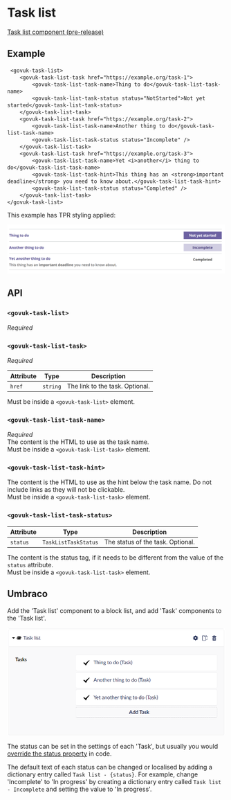 # Task list

[Task list component (pre-release)](https://deploy-preview-1994--govuk-design-system-preview.netlify.app/components/task-list/)

## Example

```razor
 <govuk-task-list>
    <govuk-task-list-task href="https://example.org/task-1">
        <govuk-task-list-task-name>Thing to do</govuk-task-list-task-name>
        <govuk-task-list-task-status status="NotStarted">Not yet started</govuk-task-list-task-status>
    </govuk-task-list-task>
    <govuk-task-list-task href="https://example.org/task-2">
        <govuk-task-list-task-name>Another thing to do</govuk-task-list-task-name>
        <govuk-task-list-task-status status="Incomplete" />
    </govuk-task-list-task>
    <govuk-task-list-task href="https://example.org/task-3">
        <govuk-task-list-task-name>Yet <i>another</i> thing to do</govuk-task-list-task-name>
        <govuk-task-list-task-hint>This thing has an <strong>important deadline</strong> you need to know about.</govuk-task-list-task-hint>
        <govuk-task-list-task-status status="Completed" />
    </govuk-task-list-task>
</govuk-task-list>
```

This example has TPR styling applied:

![Task list](../images/task-list.png)

## API

### `<govuk-task-list>`

_Required_

### `<govuk-task-list-task>`

_Required_

| Attribute | Type     | Description                     |
| --------- | -------- | ------------------------------- |
| `href`    | `string` | The link to the task. Optional. |

Must be inside a `<govuk-task-list>` element.

### `<govuk-task-list-task-name>`

_Required_\
The content is the HTML to use as the task name.\
Must be inside a `<govuk-task-list-task>` element.

### `<govuk-task-list-task-hint>`

The content is the HTML to use as the hint below the task name. Do not include links as they will not be clickable. \
Must be inside a `<govuk-task-list-task>` element.

### `<govuk-task-list-task-status>`

| Attribute | Type                 | Description                       |
| --------- | -------------------- | --------------------------------- |
| `status`  | `TaskListTaskStatus` | The status of the task. Optional. |

The content is the status tag, if it needs to be different from the value of the `status` attribute.\
Must be inside a `<govuk-task-list-task>` element.

## Umbraco

Add the 'Task list' component to a block list, and add 'Task' components to the 'Task list'.

![Task list in Umbraco](/docs/images/task-list-umbraco.png)

The status can be set in the settings of each 'Task', but usually you would [override the status property](/docs/umbraco/override-property-values.md) in code.

The default text of each status can be changed or localised by adding a dictionary entry called `Task list - {status}`. For example, change 'Incomplete' to 'In progress' by creating a dictionary entry called `Task list - Incomplete` and setting the value to 'In progress'.
